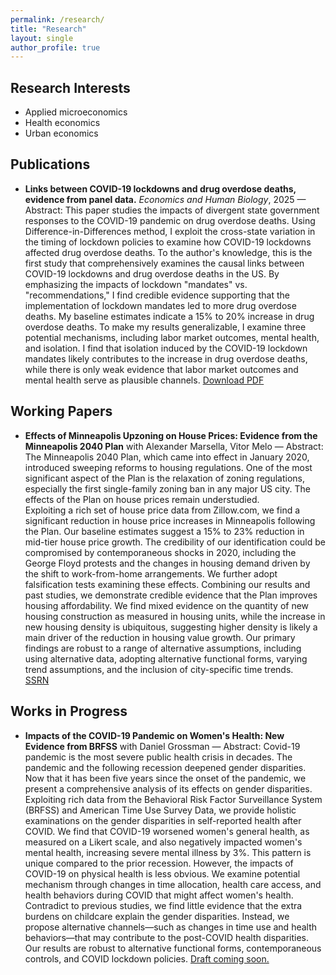 ```yaml
---
permalink: /research/
title: "Research"
layout: single
author_profile: true
---
```


## Research Interests
- Applied microeconomics
- Health economics
- Urban economics

## Publications
- **Links between COVID-19 lockdowns and drug overdose deaths, evidence from panel data.** *Economics and Human Biology*, 2025 
 — Abstract: This paper studies the impacts of divergent state government responses to the COVID-19 pandemic on drug overdose deaths. Using Difference-in-Differences method, I exploit the cross-state variation in the timing of lockdown policies to examine how COVID-19 lockdowns affected drug overdose deaths. To the author's knowledge, this is the first study that comprehensively examines the causal links between COVID-19 lockdowns and drug overdose deaths in the US. 
By emphasizing the impacts of lockdown "mandates" vs. "recommendations," I find credible evidence supporting that the implementation of lockdown mandates led to more drug overdose deaths. My baseline estimates indicate a 15% to 20% increase in drug overdose deaths. To make my results generalizable, I examine three potential mechanisms, including labor market outcomes, mental health, and isolation. I find that isolation induced by the COVID-19 lockdown mandates likely contributes to the increase in drug overdose deaths, while there is only weak evidence that labor market outcomes and mental health serve as plausible channels.
  [Download PDF](/assets/papers/Covid19_lockdown_and_overdose_study_second_round.pdf)

## Working Papers
- **Effects of Minneapolis Upzoning on House Prices: Evidence from the Minneapolis 2040 Plan** with Alexander Marsella, Vitor Melo  — Abstract: The Minneapolis 2040 Plan, which came into effect in January 2020, introduced sweeping reforms to housing regulations. One of the most significant aspect of the Plan is the relaxation of zoning regulations, especially the first single-family zoning ban in any major US city. The effects of the Plan on house prices remain understudied.  
Exploiting a rich set of house price data from Zillow.com, we find a significant reduction in house price increases in Minneapolis following the Plan. Our baseline estimates suggest a 15% to 23% reduction in mid-tier house price growth. The credibility of our identification could be compromised by contemporaneous shocks in 2020, including the George Floyd protests and the changes in housing demand driven by the shift to work-from-home arrangements. We further adopt falsification tests examining these effects. 
Combining our results and past studies, we demonstrate credible evidence that the Plan improves housing affordability. 
We find mixed evidence on the quantity of new housing construction as measured in housing units, while the increase in new housing density is ubiquitous, suggesting higher density is likely a main driver of the reduction in housing value growth.
Our primary findings are robust to a range of alternative assumptions, including using alternative data, adopting alternative functional forms, varying trend assumptions, and the inclusion of city-specific time trends.  
  [SSRN](https://papers.ssrn.com/sol3/papers.cfm?abstract_id=5347379#:~:text=The%20effects%20of%20the%20Plan,mid%2Dtier%20house%20price%20growth.)
  
## Works in Progress
- **Impacts of the COVID-19 Pandemic on Women's Health: New Evidence from BRFSS** with Daniel Grossman — Abstract: Covid-19 pandemic is the most severe public health crisis in decades. The pandemic and the following recession deepened gender disparities. Now that it has been five years since the onset of the pandemic, we present a comprehensive analysis of its effects on gender disparities. Exploiting rich data from the Behavioral Risk Factor Surveillance System (BRFSS) and American Time Use Survey Data, we provide holistic examinations on the gender disparities in self-reported health after COVID. We find that COVID-19 worsened women's general health, as measured on a Likert scale, and also negatively impacted women's mental health, increasing severe mental illness by 3%. This pattern is unique compared to the prior recession. However, the impacts of COVID-19 on physical health is less obvious. We examine potential mechanism through changes in time allocation, health care access, and health behaviors during COVID that might affect women's health. Contradict to previous studies, we find little evidence that the extra burdens on childcare explain the gender disparities. Instead, we propose alternative channels—such as changes in time use and health behaviors—that may contribute to the post-COVID health disparities. Our results are robust to alternative functional forms, contemporaneous controls, and COVID lockdown policies.
[Draft coming soon.](#)
